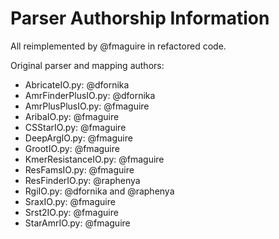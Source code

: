 # Parser Authorship Information

All reimplemented by @fmaguire in refactored code.

Original parser and mapping authors:
- AbricateIO.py: @dfornika 
- AmrFinderPlusIO.py: @dfornika
- AmrPlusPlusIO.py: @fmaguire
- AribaIO.py: @fmaguire
- CSStarIO.py: @fmaguire
- DeepArgIO.py: @fmaguire
- GrootIO.py: @fmaguire
- KmerResistanceIO.py: @fmaguire
- ResFamsIO.py: @fmaguire
- ResFinderIO.py: @raphenya
- RgiIO.py: @dfornika and @raphenya
- SraxIO.py: @fmaguire
- Srst2IO.py: @fmaguire
- StarAmrIO.py: @fmaguire
